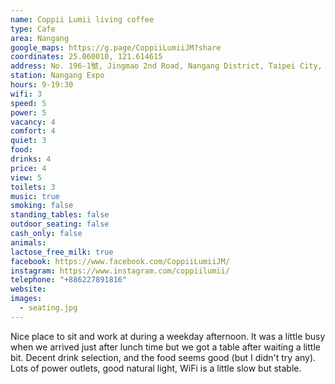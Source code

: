 ```yaml
---
name: Coppii Lumii living coffee
type: Cafe
area: Nangang
google_maps: https://g.page/CoppiiLumiiJM?share
coordinates: 25.060010, 121.614615
address: No. 196-1號, Jingmao 2nd Road, Nangang District, Taipei City, Taiwan 115
station: Nangang Expo
hours: 9-19:30
wifi: 3
speed: 5
power: 5
vacancy: 4
comfort: 4
quiet: 3
food: 
drinks: 4
price: 4
view: 5
toilets: 3
music: true
smoking: false
standing_tables: false
outdoor_seating: false
cash_only: false
animals: 
lactose_free_milk: true
facebook: https://www.facebook.com/CoppiiLumiiJM/
instagram: https://www.instagram.com/coppiilumii/
telephone: "+886227891816"
website: 
images:
  - seating.jpg
---
```


Nice place to sit and work at during a weekday afternoon. It was a little busy when we arrived just after lunch time but we got a table after waiting a little bit. Decent drink selection, and the food seems good (but I didn't try any). Lots of power outlets, good natural light, WiFi is a little slow but stable.
